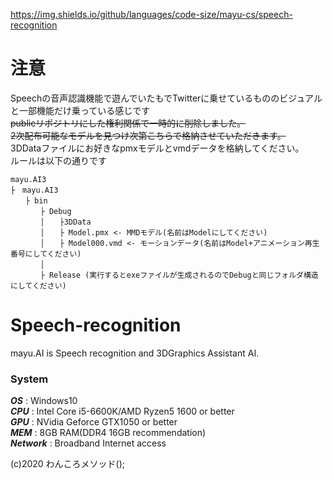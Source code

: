 https://img.shields.io/github/languages/code-size/mayu-cs/speech-recognition  
# 注意
Speechの音声認識機能で遊んでいたもでTwitterに乗せているもののビジュアルと一部機能だけ乗っている感じです  
~~publicリポジトリにした権利関係で一時的に削除しました。~~    
~~2次配布可能なモデルを見つけ次第こちらで格納させていただきます。~~  
3DDataファイルにお好きなpmxモデルとvmdデータを格納してください。  
ルールは以下の通りです  
```
mayu.AI3  
├　mayu.AI3  
　　├ bin  
　　　　├ Debug  
　　　　│　　├3DData  
　　　　│　　├ Model.pmx <- MMDモデル(名前はModelにしてください)  
　　　　│　　├ Model000.vmd <- モーションデータ(名前はModel+アニメーション再生番号にしてください)  
　　　　│  
　　　　├ Release (実行するとexeファイルが生成されるのでDebugと同じフォルダ構造にしてください)  
```  
# Speech-recognition
mayu.AI is Speech recognition and 3DGraphics Assistant AI.
### System  
***OS***  : Windows10  
***CPU*** : Intel Core i5-6600K/AMD Ryzen5 1600 or better  
***GPU*** : NVidia Geforce GTX1050 or better  
***MEM*** : 8GB RAM(DDR4 16GB recommendation)  
***Network*** : Broadband Internet access
  
(c)2020 わんころメソッド();
